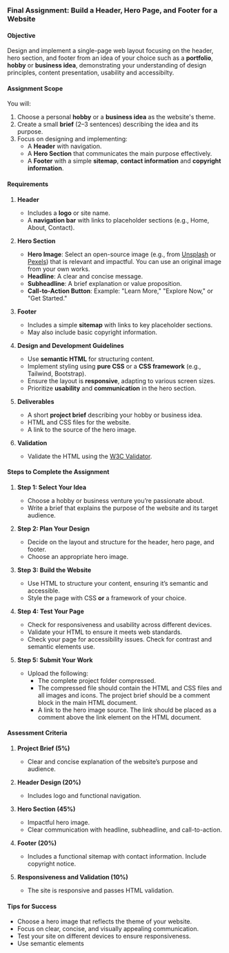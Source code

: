 ### **Final Assignment: Build a Header, Hero Page, and Footer for a Website**  

#### **Objective**  
Design and implement a single-page web layout focusing on the header, hero section, and footer from an idea of your choice such as a **portfolio**, **hobby** or **business idea**, demonstrating your understanding of design principles, content presentation, usability and accessibilty.

#### **Assignment Scope**  
You will:  
1. Choose a personal **hobby** or a **business idea** as the website's theme.  
2. Create a small **brief** (2–3 sentences) describing the idea and its purpose.  
3. Focus on designing and implementing:  
   - A **Header** with navigation.  
   - A **Hero Section** that communicates the main purpose effectively.  
   - A **Footer** with a simple **sitemap**, **contact information** and **copyright information**.  

#### **Requirements**  

1. **Header**  
   - Includes a **logo** or site name.  
   - A **navigation bar** with links to placeholder sections (e.g., Home, About, Contact).  

2. **Hero Section**  
   - **Hero Image**: Select an open-source image (e.g., from [Unsplash](https://unsplash.com/) or [Pexels](https://www.pexels.com/)) that is relevant and impactful.  You can use an original image from your own works.    
   - **Headline**: A clear and concise message.  
   - **Subheadline**: A brief explanation or value proposition.  
   - **Call-to-Action Button**: Example: "Learn More," "Explore Now," or "Get Started."  

3. **Footer**  
   - Includes a simple **sitemap** with links to key placeholder sections.  
   - May also include basic copyright information.  

4. **Design and Development Guidelines**  
   - Use **semantic HTML** for structuring content.  
   - Implement styling using **pure CSS** or a **CSS framework** (e.g., Tailwind, Bootstrap).  
   - Ensure the layout is **responsive**, adapting to various screen sizes.  
   - Prioritize **usability** and **communication** in the hero section.  

5. **Deliverables**  
   - A short **project brief** describing your hobby or business idea.  
   - HTML and CSS files for the website.  
   - A link to the source of the hero image.  

6. **Validation**  
   - Validate the HTML using the [W3C Validator](https://validator.w3.org/).  

#### **Steps to Complete the Assignment**  

1. **Step 1: Select Your Idea**  
   - Choose a hobby or business venture you’re passionate about.  
   - Write a brief that explains the purpose of the website and its target audience.  

2. **Step 2: Plan Your Design**  
   - Decide on the layout and structure for the header, hero page, and footer.  
   - Choose an appropriate hero image.  

3. **Step 3: Build the Website**  
   - Use HTML to structure your content, ensuring it’s semantic and accessible.  
   - Style the page with CSS **or** a framework of your choice.  

4. **Step 4: Test Your Page**  
   - Check for responsiveness and usability across different devices.  
   - Validate your HTML to ensure it meets web standards.
   - Check your page for accessibility issues.  Check for contrast and semantic elements use.

5. **Step 5: Submit Your Work**  
   - Upload the following:  
     - The complete project folder compressed.
     - The compressed file should contain the HTML and CSS files and all images and icons. The project brief should be a comment block in the main HTML document.
     - A link to the hero image source.  The link should be placed as a comment above the link element on the HTML document.

#### **Assessment Criteria**  

1. **Project Brief (5%)**  
   - Clear and concise explanation of the website’s purpose and audience.  

2. **Header Design (20%)**  
   - Includes logo and functional navigation.

3. **Hero Section (45%)**  
   - Impactful hero image.  
   - Clear communication with headline, subheadline, and call-to-action.  

4. **Footer (20%)**  
   - Includes a functional sitemap with contact information.  Include copyright notice.  

5. **Responsiveness and Validation (10%)**  
   - The site is responsive and passes HTML validation.  

#### **Tips for Success**  
- Choose a hero image that reflects the theme of your website.  
- Focus on clear, concise, and visually appealing communication.  
- Test your site on different devices to ensure responsiveness.
- Use semantic elements